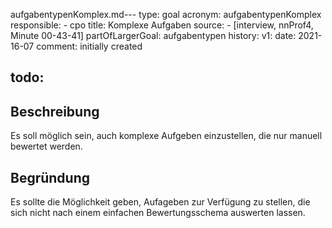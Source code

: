 aufgabentypenKomplex.md---
type: goal
acronym: aufgabentypenKomplex
responsible: 
    - cpo
title: Komplexe Aufgaben
source:
    - [interview, nnProf4, Minute 00-43-41]
partOfLargerGoal: aufgabentypen
history:
    v1:
        date: 2021-16-07
        comment: initially created

todo: 
---

## Beschreibung

Es soll möglich sein, auch komplexe Aufgeben einzustellen, die nur manuell bewertet werden.

## Begründung

Es sollte die Möglichkeit geben, Aufageben zur Verfügung zu stellen, die sich nicht nach einem einfachen Bewertungsschema auswerten lassen.
